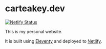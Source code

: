 # carteakey.dev

[![Netlify Status](https://api.netlify.com/api/v1/badges/08c07e6f-a368-433c-908f-be5c7b37c60e/deploy-status)](https://app.netlify.com/sites/starlit-brigadeiros-b87f35/deploys)

This is my personal website.

It is built using [Eleventy](https://www.11ty.dev/) and deployed to [Netlify](https://www.netlify.com/).
